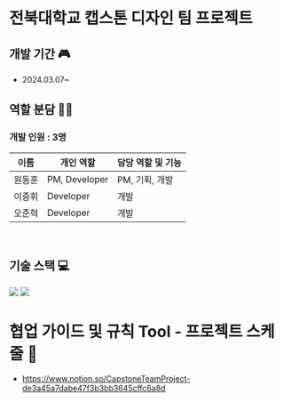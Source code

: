  <h1> 전북대학교 캡스톤 디자인 팀 프로젝트 </h1>

## 개발 기간 🎮
- 2024.03.07~

## 역할 분담 🧑‍💻
### 개발 인원 : 3명
| 이름 | 개인 역할 | 담당 역할 및 기능 |
| ------ | ---------- | ------ |
| 원동훈 | PM, Developer | PM, 기획, 개발 |
| 이중휘 | Developer | 개발 |
| 오준혁 | Developer | 개발 |

<br/>

## 기술 스택 💻
<img src="https://img.shields.io/badge/Unity-FFFFFF?style=for-the-badge&logo=Unity&logoColor=black">

<img src="https://img.shields.io/badge/csharp-512BD4?style=for-the-badge&logo=csharp&logoColor=white">

# 협업 가이드 및 규칙 Tool - 프로젝트 스케줄 📅
- https://www.notion.so/CapstoneTeamProject-de3a45a7dabe47f3b3bb3645cffc6a8d

